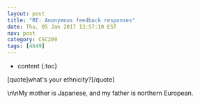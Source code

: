 ```yaml
---
layout: post
title: "RE: Anonymous feedback responses"
date: Thu, 05 Jan 2017 13:57:10 EST
nav: post
category: CSC209
tags: [4649]
---
```


* content
{:toc}

[quote]what's your ethnicity?[/quote]
<!-- more -->
<p>\n\nMy mother is Japanese, and my father is northern European.</p>
